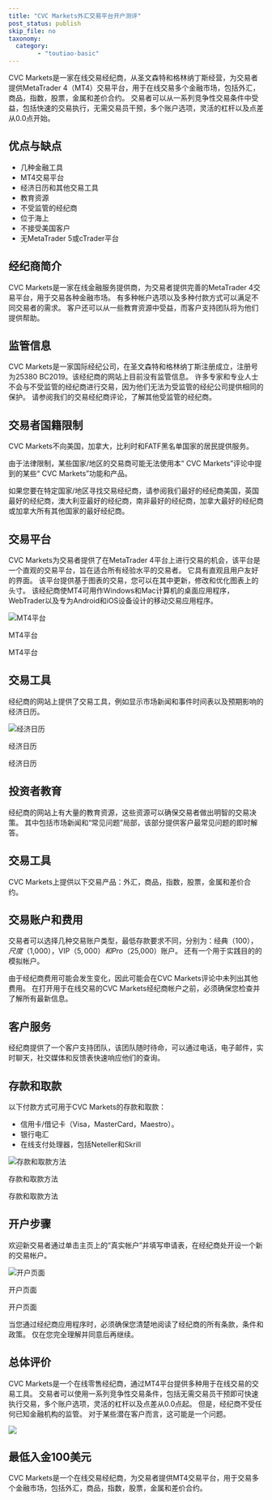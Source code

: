 ```yaml
---
title: "CVC Markets外汇交易平台开户测评"
post_status: publish
skip_file: no
taxonomy:
  category:
        - "toutiao-basic"
---
```


CVC Markets是一家在线交易经纪商，从圣文森特和格林纳丁斯经营，为交易者提供MetaTrader 4（MT4）交易平台，用于在线交易多个金融市场，包括外汇，商品，指数，股票，金属和差价合约。 交易者可以从一系列竞争性交易条件中受益，包括快速的交易执行，无需交易员干预，多个账户选项，灵活的杠杆以及点差从0.0点开始。

## 优点与缺点

- 几种金融工具
- MT4交易平台
- 经济日历和其他交易工具
- 教育资源
- 不受监管的经纪商
- 位于海上
- 不接受美国客户
- 无MetaTrader 5或cTrader平台

## 经纪商简介

CVC Markets是一家在线金融服务提供商，为交易者提供完善的MetaTrader 4交易平台，用于交易各种金融市场。 有多种帐户选项以及多种付款方式可以满足不同交易者的需求。 客户还可以从一些教育资源中受益，而客户支持团队将为他们提供帮助。

## 监管信息

CVC Markets是一家国际经纪公司，在圣文森特和格林纳丁斯注册成立，注册号为25380 BC2019。该经纪商的网站上目前没有监管信息。 许多专家和专业人士不会与不受监管的经纪商进行交易，因为他们无法为受监管的经纪公司提供相同的保护。 请参阅我们的交易经纪商评论，了解其他受监管的经纪商。

## 交易者国籍限制

CVC Markets不向美国，加拿大，比利时和FATF黑名单国家的居民提供服务。

由于法律限制，某些国家/地区的交易商可能无法使用本“ CVC Markets”评论中提到的某些“ CVC Markets”功能和产品。

如果您要在特定国家/地区寻找交易经纪商，请参阅我们最好的经纪商美国，英国最好的经纪商，澳大利亚最好的经纪商，南非最好的经纪商，加拿大最好的经纪商或加拿大所有其他国家的最好经纪商。

## 交易平台

CVC Markets为交易者提供了在MetaTrader 4平台上进行交易的机会，该平台是一个直观的交易平台，旨在适合所有经验水平的交易者。 它具有直观且用户友好的界面。 该平台提供基于图表的交易，您可以在其中更新，修改和优化图表上的头寸。 该经纪商使MT4可用作Windows和Mac计算机的桌面应用程序，WebTrader以及专为Android和iOS设备设计的移动交易应用程序。

![MT4平台](https://cdn.fendou.la/funstoutiao/2020/11/CVC-Markets-Review-MT4-Platform.gif "MT4平台")

MT4平台

MT4平台

## 交易工具

经纪商的网站上提供了交易工具，例如显示市场新闻和事件时间表以及预期影响的经济日历。

![经济日历](https://cdn.fendou.la/funstoutiao/2020/11/CVC-Markets-Review-Economic-Calendar.jpg "经济日历")

经济日历

经济日历

## 投资者教育

经纪商的网站上有大量的教育资源，这些资源可以确保交易者做出明智的交易决策。 其中包括市场新闻和“常见问题”局部，该部分提供客户最常见问题的即时解答。

## 交易工具

CVC Markets上提供以下交易产品：外汇，商品，指数，股票，金属和差价合约。

## 交易账户和费用

交易者可以选择几种交易账户类型，最低存款要求不同，分别为：经典（$100），尺度（$1,000），VIP（$5,000）和Pro（$25,000）账户。 还有一个用于实践目的的模拟帐户。

由于经纪商费用可能会发生变化，因此可能会在CVC Markets评论中未列出其他费用。 在打开用于在线交易的CVC Markets经纪商帐户之前，必须确保您检查并了解所有最新信息。

## 客户服务

经纪商提供了一个客户支持团队，该团队随时待命，可以通过电话，电子邮件，实时聊天，社交媒体和反馈表快速响应他们的查询。

## 存款和取款

以下付款方式可用于CVC Markets的存款和取款：

- 信用卡/借记卡（Visa，MasterCard，Maestro）。
- 银行电汇
- 在线支付处理器，包括Neteller和Skrill

![存款和取款方法](https://cdn.fendou.la/funstoutiao/2020/11/CVC-Markets-Review-Deposit-and-Withdrawal-Methods--1024x185.jpg "存款和取款方法")

存款和取款方法

存款和取款方法

## 开户步骤

欢迎新交易者通过单击主页上的“真实帐户”并填写申请表，在经纪商处开设一个新的交易帐户。

![开户页面](https://cdn.fendou.la/funstoutiao/2020/11/CVC-Markets-Review-Account-Opening-Page-325x1024.jpg "开户页面")

开户页面

开户页面

当您通过经纪商应用程序时，必须确保您清楚地阅读了经纪商的所有条款，条件和政策。 仅在您完全理解并同意后再继续。

## 总体评价

CVC Markets是一个在线零售经纪商，通过MT4平台提供多种用于在线交易的交易工具。 交易者可以使用一系列竞争性交易条件，包括无需交易员干预即可快速执行交易，多个账户选项，灵活的杠杆以及点差从0.0点起。 但是，经纪商不受任何已知金融机构的监管。 对于某些潜在客户而言，这可能是一个问题。

![](https://cdn.fendou.la/funstoutiao/2020/11/CVC-Markets-Logo.png)

## 最低入金100美元

CVC Markets是一个在线交易经纪商，为交易者提供MT4交易平台，用于交易多个金融市场，包括外汇，商品，指数，股票，金属和差价合约。
